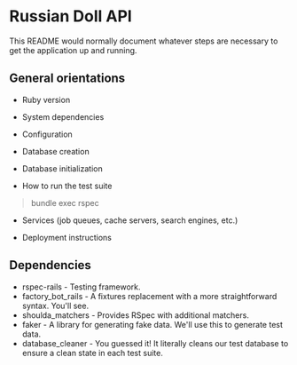 # Russian Doll API

This README would normally document whatever steps are necessary to get the
application up and running.


## General orientations

* Ruby version

* System dependencies

* Configuration

* Database creation

* Database initialization

* How to run the test suite
> bundle exec rspec

* Services (job queues, cache servers, search engines, etc.)

* Deployment instructions

## Dependencies

* rspec-rails - Testing framework.
* factory_bot_rails - A fixtures replacement with a more straightforward syntax. You'll see.
* shoulda_matchers - Provides RSpec with additional matchers.
* faker - A library for generating fake data. We'll use this to generate test data.
* database_cleaner - You guessed it! It literally cleans our test database to ensure a clean state in each test suite.
